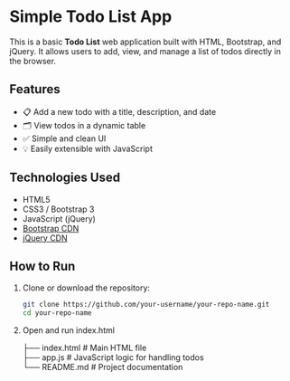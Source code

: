 # Simple Todo List App

This is a basic **Todo List** web application built with HTML, Bootstrap, and jQuery. It allows users to add, view, and manage a list of todos directly in the browser.

## Features

- 📋 Add a new todo with a title, description, and date
- 🗂 View todos in a dynamic table
- ✅ Simple and clean UI
- 💡 Easily extensible with JavaScript 

## Technologies Used

- HTML5
- CSS3 / Bootstrap 3
- JavaScript (jQuery)
- [Bootstrap CDN](https://getbootstrap.com)
- [jQuery CDN](https://jquery.com)

## How to Run

1. Clone or download the repository:
   ```bash
   git clone https://github.com/your-username/your-repo-name.git
   cd your-repo-name
2. Open and run index.html


      ├── index.html      # Main HTML file <br>
      ├── app.js          # JavaScript logic for handling todos<br>
      └── README.md       # Project documentation
